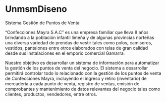 # UnmsmDiseno
Sistema Gestiòn de Puntos de Venta

“Confecciones Mayra S.A.C” es una empresa familiar que lleva 8 años brindando a la población infantil limeña y de algunas provincias norteñas 
una diversa variedad de prendas de vestir tales como polos, camiseros, vestidos, pantalones entre otros elaborados con telas de gran calidad 
desde sus instalaciones en el emporio comercial Gamarra.

Nuestro objetivo es desarrollar un sistema de información para automatizar la gestión de los puntos de venta del negocio.
El sistema a desarrollar permitirá controlar todo lo relacionado con la gestión de los puntos de venta  de Confecciones Mayra, incluyendo el 
ingreso y retiro (inventario) de mercadería a cada punto de venta, registro de ventas, emisión de comprobantes  y mantenimiento de datos 
relevantes del negocio tales como clientes, productos, vendedores, entre otros. 
